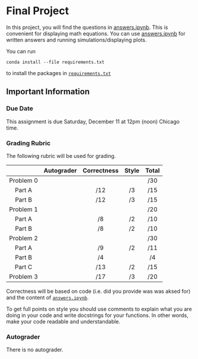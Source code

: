 # Final Project

In this project, you will find the questions in [answers.ipynb](answers.ipynb).  This is convenient for displaying math equations. You can use [answers.ipynb](answers.ipynb) for written answers and running simulations/displaying plots.

You can run
```
conda install --file requirements.txt
```
to install the packages in [`requirements.txt`](requirements.txt)

## Important Information

### Due Date
This assignment is due Saturday, December 11 at 12pm (noon) Chicago time.

### Grading Rubric

The following rubric will be used for grading.

|   | Autograder | Correctness | Style | Total |
|:-:|:-:|:-:|:-:|:-:|
| Problem 0 |  |   |  | /30 |
| Part A |    | /12 | /3 | /15 |
| Part B |    | /12 | /3 | /15 |
| Problem 1 |  |   |  | /20 |
| Part A |    | /8 | /2 | /10 |
| Part B |    | /8 | /2 | /10 |
| Problem 2 |  |  |  | /30 |
| Part A |    | /9 | /2 | /11 |
| Part B |    | /4 |  | /4 |
| Part C |    | /13 | /2 | /15 |
| Problem 3 |  | /17 | /3 | /20 |


Correctness will be based on code (i.e. did you provide was was aksed for) and the content of [`answers.ipynb`](answers.ipynb).

To get full points on style you should use comments to explain what you are doing in your code and write docstrings for your functions.  In other words, make your code readable and understandable.

### Autograder

There is no autograder.
